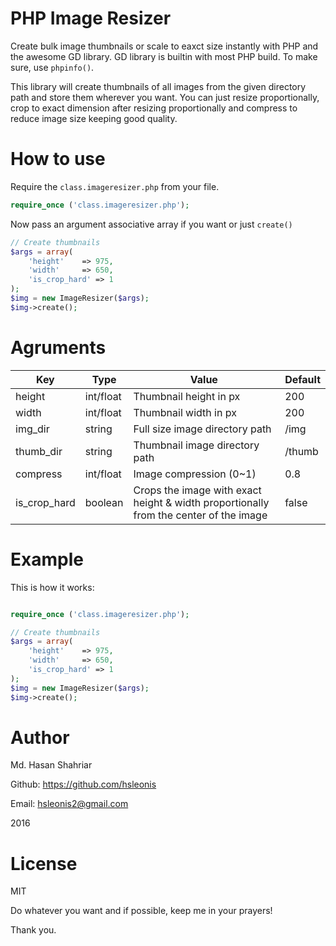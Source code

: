 # PHP Image Resizer

Create bulk image thumbnails or scale to eaxct size instantly with PHP and the awesome GD library.
GD library is builtin with most PHP build. To make sure, use `phpinfo()`.

This library will create thumbnails of all images from the given directory path and store them wherever you want.
You can just resize proportionally, crop to exact dimension after resizing proportionally and compress to reduce image size keeping good quality.

# How to use
Require the `class.imageresizer.php` from your file.
````php
require_once ('class.imageresizer.php');
````

Now pass an argument associative array if you want or just `create()`
````php
// Create thumbnails
$args = array(
    'height'    => 975,
    'width'     => 650,
    'is_crop_hard' => 1
);
$img = new ImageResizer($args);
$img->create();
````

# Agruments

Key | Type | Value | Default
--- | --- | --- | ---
height | int/float | Thumbnail height in px | 200
width | int/float | Thumbnail width in px | 200
img_dir | string | Full size image directory path | /img
thumb_dir | string | Thumbnail image directory path | /thumb
compress | int/float | Image compression (0~1) | 0.8
is_crop_hard | boolean | Crops the image with exact height & width proportionally from the center of the image | false

# Example
This is how it works:
````php

require_once ('class.imageresizer.php');

// Create thumbnails
$args = array(
    'height'    => 975,
    'width'     => 650,
    'is_crop_hard' => 1
);
$img = new ImageResizer($args);
$img->create();

````

# Author
Md. Hasan Shahriar

Github: https://github.com/hsleonis

Email: hsleonis2@gmail.com

2016

# License
MIT

Do whatever you want and if possible, keep me in your prayers!


Thank you.